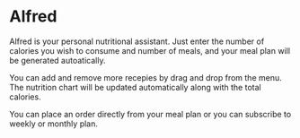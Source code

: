 # Alfred
Alfred is your personal nutritional assistant.
Just enter the number of calories you wish to consume and number of meals, 
and your meal plan will be generated autoatically.

You can add and remove more recepies by drag and drop from the menu.
The nutrition chart will be updated automatically along with the total calories.

You can place an order directly from your meal plan or you can subscribe to weekly or monthly plan.






